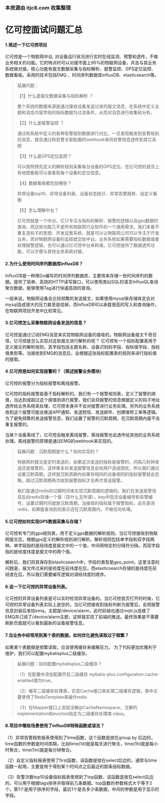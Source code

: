 ### 本资源由 itjc8.com 收集整理
# 亿可控面试问题汇总

#### 1.简述一下亿可控项目

亿可控是一个物联网中台, 对设备运行状况进行实时在线监测、预警和透传，不做业务相关的功能。它的特点时可以对接市面上95%的物联网设备，并且与其业务系统做对接。核心功能有报文数据采集与指标解析、报警监控、GPS定位监控、数据看板。采用的技术包括EMQ 、时间序列数据库influxDB、elasticsearch等。

> 延展问题：
>
> 【1】什么是报文数据采集与指标解析 ？
>
> 整个系统的数据来源是通过接收设备发送过来的报文消息，在系统中定义主题和消息内容字段的指标数据为过滤条件，从而对消息进行收集和分析。
>
> 【2】什么是报警监控  ？
>
> 通过和系统中定义的各种告警级别数据进行对比，一旦发现触发到告警级别的消息，就会通过和告警关联配置的webhook来将告警信息透传到其它系统
>
> 【3】什么是GPS定位监控？
>
> 可以按照预先定义的解析规则采集每台设备的GPS定位，在亿可控的首页上有地图看板可以查看到每个设备的定位信息。
>
> 【4】数据看板都包括哪些？   
>
> 异常设备top10、异常设备列表、设备状态统计、异常告警趋势、自定义看板
>
> 【5】怎么理解中台？
>
> 亿可控就是一个中台，它只专注与指标的解析、报警的逻辑以及gps数据的查询，而这些功能几乎是所有物联网行业软件的一个通用需求。我们本着不重复造轮子的思想，开发这套系统，就是可以让物联网公司可以专注于开发业务，而对物联网设备的监控就交给中台。业务系统如果需要指标数据或者处理报警逻辑，也可以通过亿可控中台来转递。亿可控提供了数据透传功能，可以方便与其他业务系统对接。



#### 2.为什么使用时间序列数据库influxDB？

InfluxDB是一种用Go编写的时间序列数据库，主要用来存储一些时间序列的数据。提供了简单、高效的HTTP读写接口，可以使用类似SQL的语言InfluxQL查询聚合数据，能够使用Tag进行快速高效的查询。

一般来说，物联网设备会比较频繁的发送报文，如果使用mysql来存储肯定会对mysql造成很大的压力甚至是挂掉，而InfluxDB可以承载很高的写入和查询操作，在物联网项目开发中比较常见。


#### 3.亿可控怎么采集物联网设备发送的信息？

亿可控是通过订阅EMQ消息来实现物联网设备的接收的。物联网设备报文千奇百怪，亿可控是怎么实现对这些报文进行解析的呢？   亿可控有一个指标配置表用于定义报文的解析规则，其字段包括主题名称、设备识别码字段、指标值字段、指标值类型等。当接收到EMQ的消息后，会根据这张指标配置表的规则来进行指标值的提取。



#### 4.亿可控是如何实现报警的？（简述报警业务模块）

亿可控的报警分为指标报警和离线报警。

亿可控的指标报警是基于指标解析的。我们有一个报警规则表，定义了报警的阈值，当达到或超过这个阈值则进行报警，我们会将报警的信息根据定义的钩子地址透传给业务系统来处理，亿可控本身并不会对报警进行业务处理。另外的业务系统收到这个报警可能会推送APP通知、发送短信、发送邮件、创建维修工单等逻辑。为了避免频繁的发送报警信息，我们设置了报警的沉默周期，在沉默周期内是不会重复报警的。

当某个设备离线了，亿可控会触发离线报警，离线报警也会透传给其他的业务系统处理。离线报警的原理是通过EMQ的webhook来实现的。

> 延展问题：沉默周期是什么？如何实现的？
>
> 物联网的报文是定时发送的，如果这次发送的指标是报警的，间隔几秒钟发送还是报警的，这样重复的发送报警信息会给用户造成困扰，所以我们通过设置沉默周期，这样就沉默周期内如果有相同的设备相同的指标报警就会忽略，超过沉默周期再次收到报警指标才会再次发送报警。
>
> 我们是通过redis的过期时间来实现沉默周期的逻辑的。我们在发送报警信息后向redis存储一个值（存什么无所谓），key中包含设备编号和告警编号，设置过期时间就是沉默周期，当接收的指标属于报警指标，会先查询redis，如果能查询到则表示还在沉默周期内，不做任何处理。
>

#### 5.亿可控如何实现GPS数据采集与存储？

亿可控有专门的gps规则表，用于定义gps数据的解析规则。当亿可控接收到物联网报文后，根据gps定义的解析规则进行解析。解析规则包括单字段和双字段两种。单字段指的是经纬度是报文中的一个值，中间用特定的分隔符分隔，而双字段指的是经度纬度是报文中的两个值。

解析后，我们将其保存到elasticsearch中，字段的类型是geo_point。这里注意的问题是，报文传过来的是经度在前纬度在后，而elasticsearch存储的是纬度在前经度在后，所以我们需要编写逻辑对调经纬度的顺序。



#### 6.说一下亿可控的异常设备列表。

亿可控的异常设备列表是可以实时检测异常设备的。当亿可控首页打开的时候，亿可控的异常设备列表实际上是空的，当亿可控接收到指标判断为报警后，会把报警信息封装后发给emq，主题是/device/alarm，此时前端也通过mqtt.js连接了EMQ并订阅了/device/alarm主题，这样就实现了前端的推送。最终效果是不需要刷新页面就可以看到最新的设备报警信息。



#### 7.当业务中经常用到某个表的数据，如何优化避免读取过于频繁？

如果某个表数据是频繁读取，应该使用缓存来缓解压力。 为了代码更加优雅利于维护，我们可以配置mybatisplus二级缓存。

> 延展问题：如何配置mybatisplus二级缓存？
>
> （1）在配置中添加配置开启二级缓存  mybatis-plus.configuration.cache-enabled值为true。
>
> （2）编写二级缓存处理类，实现Cache接口来处理二级缓存逻辑，类中主要使用了RedisTemplate来操作redis
>
> （3）在Mapper接口上添加注解@CacheNamespace，注解的implementation和eviction指定为二级缓存处理类.class。



#### 8.项目中哪些场景使用了influxDB特殊函数或语法？

（1）异常告警趋势报表使用到了time函数，这个函数是放在group by 后边的，time函数的参数是时间周期，比如time(1d)就是每天进行聚合，time(1h)就是每小时聚合，time(1m)就是每分钟聚合。

（2）自定义指标报表使用了first函数，该函数是放在select后边的，通常与time函数一起用，主要是用于得到某个时间点之后最近的那条指标数据。

（3）告警次数top10设备指标报表使用到了top函数，该函数是放在select后边的，可以用于根据tags排序并取得前几条数据。top函数的参数格式大于等于2个。第1个是用于排序的字段，最后1个是去多少条数据，中间的参数是用于显示的字段。





